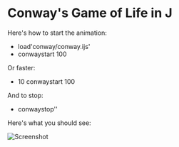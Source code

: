 Conway's Game of Life in J
======

Here's how to start the animation:

   * load'conway/conway.ijs'
   * conwaystart 100

Or faster:
   * 10 conwaystart 100

And to stop:
   * conwaystop''

Here's what you should see:

![Screenshot](https://github.com/hagleitn/ambrose/raw/master/conway.png)
